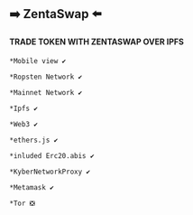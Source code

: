 ## :arrow_right: ZentaSwap :arrow_left:

#### TRADE TOKEN WITH ZENTASWAP OVER IPFS


````
*Mobile view ✔️

*Ropsten Network ✔️

*Mainnet Network ✔️

*Ipfs ✔️

*Web3 ✔️

*ethers.js ✔️

*inluded Erc20.abis ✔️

*KyberNetworkProxy ✔️

*Metamask ✔️

*Tor ❎

````
